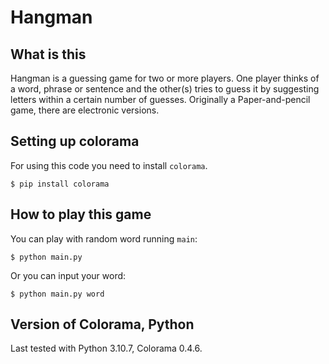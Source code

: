 Hangman
======
What is this
------------

Hangman is a guessing game for two or more players. One player thinks of a word, phrase or sentence and the other(s) tries to guess it by suggesting letters within a certain number of guesses. Originally a Paper-and-pencil game, there are electronic versions.

Setting up colorama
-------------------

For using this code you need to install ``colorama``.

    $ pip install colorama
   
How to play this game
---------------------

You can play with random word running ``main``:

    $ python main.py

Or you can input your word:

    $ python main.py word

Version of Colorama, Python
-------------------------

Last tested with Python 3.10.7, Colorama 0.4.6.
